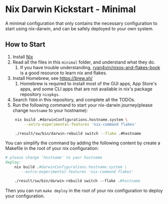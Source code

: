 # Nix Darwin Kickstart - Minimal

A minimal configuration that only contains the necessary configuration to start using nix-darwin, and can be safely deployed to your own system.

## How to Start

1. Install [Nix](https://nixos.org/download.html#nix-install-macos)
2. Read all the files in this `minimal` folder, and understand what they do.
   1. If you have trouble understanding, [ryan4yin/nixos-and-flakes-book](https://github.com/ryan4yin/nixos-and-flakes-book) is a good resource to learn nix and flakes.
3. Install Homebrew, see <https://brew.sh/>
   1. Homebrew is required to install most of the GUI apps, App Store's apps, and some CLI apps that are not available in nix's package repository `nixpkgs`.
4. Search `TODO` in this repository, and complete all the TODOs.
5. Run the following command to start your nix-darwin journey(please change `hostname` to your hostname):
   ```bash
	nix build .#darwinConfigurations.hostname.system \
		--extra-experimental-features 'nix-command flakes'

	./result/sw/bin/darwin-rebuild switch --flake .#hostname
   ```

You can simplify the command by adding the following content by create a Makefile in the root of your nix configuration:

```makefile
# please change 'hostname' to your hostname
deploy:
	nix build .#darwinConfigurations.hostname.system \
	   --extra-experimental-features 'nix-command flakes'

	./result/sw/bin/darwin-rebuild switch --flake .#hostname
```

Then you can run `make deploy` in the root of your nix configuration to deploy your configuration.

